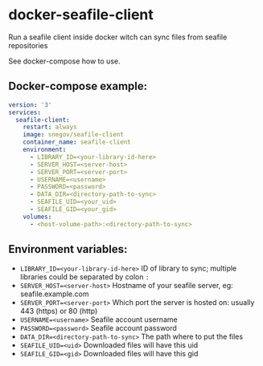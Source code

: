 # docker-seafile-client
Run a seafile client inside docker witch can sync files from seafile repositories

See docker-compose how to use.

## Docker-compose example:
```yaml
version: '3'
services:
  seafile-client:
    restart: always
    image: snegov/seafile-client
    container_name: seafile-client
    environment:
      - LIBRARY_ID=<your-library-id-here>
      - SERVER_HOST=<server-host>
      - SERVER_PORT=<server-port>
      - USERNAME=<username>
      - PASSWORD=<password>
      - DATA_DIR=<directory-path-to-sync>
      - SEAFILE_UID=<your_uid>
      - SEAFILE_GID=<your_gid>
    volumes:
      - <host-volume-path>:<directory-path-to-sync>
```

## Environment variables:
 - `LIBRARY_ID=<your-library-id-here>`  ID of library to sync; multiple libraries could be separated by colon `:`
 - `SERVER_HOST=<server-host>`          Hostname of your seafile server, eg: seafile.example.com
 - `SERVER_PORT=<server-port>`          Which port the server is hosted on: usually 443 (https) or 80 (http)
 - `USERNAME=<username>`                Seafile account username
 - `PASSWORD=<password>`                Seafile account password
 - `DATA_DIR=<directory-path-to-sync>`  The path where to put the files
 - `SEAFILE_UID=<uid>`                  Downloaded files will have this uid
 - `SEAFILE_GID=<gid>`                  Downloaded files will have this gid

